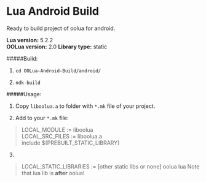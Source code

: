 Lua Android Build
===========

Ready to build project of oolua for android.

**Lua version:** 5.2.2  
**OOLua version:** 2.0
**Library type:** static


#####Build:

1. `cd OOLua-Android-Build/android/`

2. `ndk-build`

#####Usage:

1. Copy `liboolua.a` to folder with `*.mk` file of your project.

2. Add to your `*.mk` file:

>LOCAL_MODULE := liboolua  
>LOCAL_SRC_FILES := liboolua.a  
>include $(PREBUILT_STATIC_LIBRARY)

3.
>LOCAL_STATIC_LIBRARIES := [other static libs or none] oolua lua
Note that lua lib is **after** oolua!
